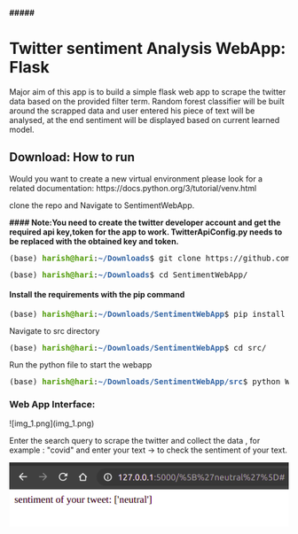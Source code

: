 **##### <h1>Twitter sentiment Analysis WebApp: Flask</h1>**

Major aim of this app is to build a simple flask web app
to scrape the twitter data based on the provided filter term.
Random forest classifier will be built around the scrapped data
and user entered his piece of text will be analysed, at the end
sentiment will be displayed based on current learned model.

<h2>Download: How to run</h2>
Would you want to create a new virtual environment
please look for a related documentation: https://docs.python.org/3/tutorial/venv.html

clone the repo and Navigate to SentimentWebApp.

**#### **Note:You need to create the twitter developer account and 
get the required api key,token for the app to work.
TwitterApiConfig.py needs to be replaced with the obtained key and token.****

<pre>(base) <font color="#4E9A06"><b>harish@hari</b></font>:<font color="#3465A4"><b>~/Downloads</b></font>$ git clone https://github.com/hraja101/SentimentWebApp
</pre>
<pre>(base) <font color="#4E9A06"><b>harish@hari</b></font>:<font color="#3465A4"><b>~/Downloads</b></font>$ cd SentimentWebApp/
</pre>

#### **Install the requirements with the pip command**
<pre>(base) <font color="#4E9A06"><b>harish@hari</b></font>:<font color="#3465A4"><b>~/Downloads/SentimentWebApp</b></font>$ pip install -r requirements.txt </pre>

Navigate to src directory
<pre>(base) <font color="#4E9A06"><b>harish@hari</b></font>:<font color="#3465A4"><b>~/Downloads/SentimentWebApp</b></font>$ cd src/</pre>
Run the python file to start the webapp
<pre>(base) <font color="#4E9A06"><b>harish@hari</b></font>:<font color="#3465A4"><b>~/Downloads/SentimentWebApp/src</b></font>$ python WebApiSentiment.py 
</pre>

<h3>Web App Interface:</h3>
![img_1.png](img_1.png)

Enter the search query to scrape the twitter and collect the data , 
for example : "covid" and enter your text -> to check the sentiment of your text.

![img_2.png](img_2.png)